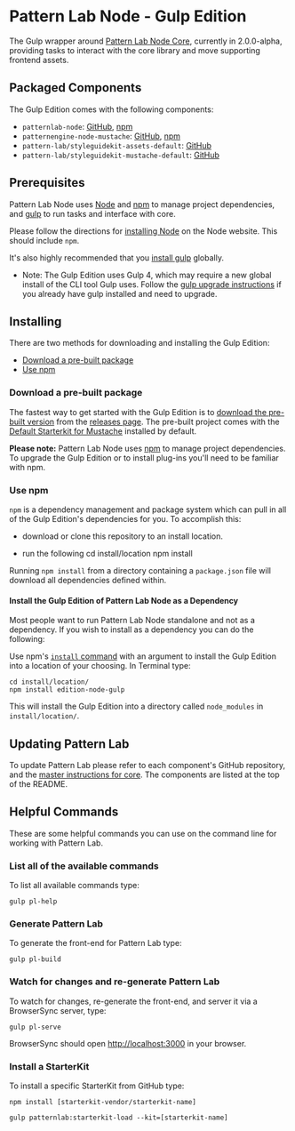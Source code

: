 # Pattern Lab Node - Gulp Edition

The Gulp wrapper around [Pattern Lab Node Core](https://github.com/pattern-lab/patternlab-node), currently in 2.0.0-alpha, providing tasks to interact with the core library and move supporting frontend assets.

## Packaged Components

The Gulp Edition comes with the following components:

* `patternlab-node`: [GitHub](https://github.com/pattern-lab/patternlab-node), [npm](https://www.npmjs.com/package/patternlab-node)
* `patternengine-node-mustache`: [GitHub](https://github.com/pattern-lab/patternengine-node-mustache), [npm](https://www.npmjs.com/package/patternengine-node-mustache)
* `pattern-lab/styleguidekit-assets-default`: [GitHub](https://github.com/pattern-lab/styleguidekit-assets-default)
* `pattern-lab/styleguidekit-mustache-default`: [GitHub](https://github.com/pattern-lab/styleguidekit-mustache-default)

## Prerequisites

Pattern Lab Node uses [Node](https://nodejs.org) and [npm](https://www.npmjs.com/) to manage project dependencies, and [gulp](http://gulpjs.com/) to run tasks and interface with core.

Please follow the directions for [installing Node](https://nodejs.org/en/download/) on the Node website. This should include `npm`.

It's also highly recommended that you [install gulp](https://github.com/gulpjs/gulp/blob/master/docs/getting-started.md) globally.

* Note: The Gulp Edition uses Gulp 4, which may require a new global install of the CLI tool Gulp uses. Follow the [gulp upgrade instructions](https://github.com/pattern-lab/edition-node-gulp/wiki/Updating-to-Gulp-4) if you already have gulp installed and need to upgrade.

## Installing

There are two methods for downloading and installing the Gulp Edition:

* [Download a pre-built package](#download-a-pre-built-package)
* [Use npm](#use-npm)

### Download a pre-built package

The fastest way to get started with the Gulp Edition is to [download the pre-built version](https://github.com/pattern-lab/edition-node-gulp/releases) from the [releases page](https://github.com/pattern-lab/edition-node-gulp/releases). The pre-built project comes with the [Default Starterkit for Mustache](https://github.com/pattern-lab/starterkit-mustache-default/tree/dev) installed by default.

**Please note:** Pattern Lab Node uses [npm](https://www.npmjs.com/) to manage project dependencies. To upgrade the Gulp Edition or to install plug-ins you'll need to be familiar with npm.

### Use npm

`npm` is a dependency management and package system which can pull in all of the Gulp Edition's dependencies for you. To accomplish this:

* download or clone this repository to an install location.

* run the following
    cd install/location
    npm install

Running `npm install` from a directory containing a `package.json` file will download all dependencies defined within.

#### Install the Gulp Edition of Pattern Lab Node as a Dependency

Most people want to run Pattern Lab Node standalone and not as a dependency. If you wish to install as a dependency you can do the following:

Use npm's [`install` command](https://docs.npmjs.com/cli/install) with an argument to install the Gulp Edition into a location of your choosing. In Terminal type:

    cd install/location/
    npm install edition-node-gulp

This will install the Gulp Edition into a directory called `node_modules` in `install/location/`.

## Updating Pattern Lab

To update Pattern Lab please refer to each component's GitHub repository, and the [master instructions for core](https://github.com/pattern-lab/patternlab-node/wiki/Upgrading). The components are listed at the top of the README.

## Helpful Commands

These are some helpful commands you can use on the command line for working with Pattern Lab.

### List all of the available commands

To list all available commands type:

    gulp pl-help

### Generate Pattern Lab

To generate the front-end for Pattern Lab type:

    gulp pl-build

### Watch for changes and re-generate Pattern Lab

To watch for changes, re-generate the front-end, and server it via a BrowserSync server,  type:

    gulp pl-serve

BrowserSync should open [http://localhost:3000](http://localhost:3000) in your browser.

### Install a StarterKit

To install a specific StarterKit from GitHub type:

    npm install [starterkit-vendor/starterkit-name]

    gulp patternlab:starterkit-load --kit=[starterkit-name]

